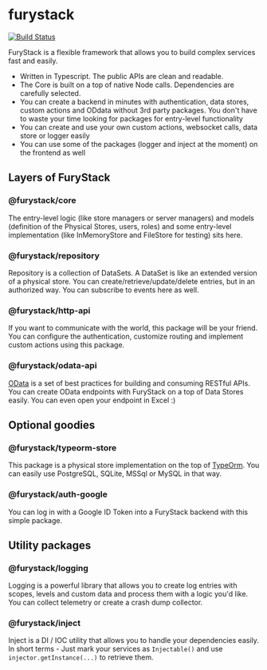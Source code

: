 # furystack

[![Build Status](https://dev.azure.com/furystack/FuryStack/_apis/build/status/furystack.furystack?branchName=master)](https://dev.azure.com/furystack/FuryStack/_build/latest?definitionId=1&branchName=master)

FuryStack is a flexible framework that allows you to build complex services fast and easily.

- Written in Typescript. The public APIs are clean and readable.
- The Core is built on a top of native Node calls. Dependencies are carefully selected.
- You can create a backend in minutes with authentication, data stores, custom actions and ODdata without 3rd party packages. You don't have to waste your time looking for packages for entry-level functionality
- You can create and use your own custom actions, websocket calls, data store or logger easily
- You can use some of the packages (logger and inject at the moment) on the frontend as well

## Layers of FuryStack

### @furystack/core

The entry-level logic (like store managers or server managers) and models (definition of the Physical Stores, users, roles) and some entry-level implementation (like InMemoryStore and FileStore for testing) sits here.

### @furystack/repository

Repository is a collection of DataSets. A DataSet is like an extended version of a physical store. You can create/retrieve/update/delete entries, but in an authorized way. You can subscribe to events here as well.

### @furystack/http-api

If you want to communicate with the world, this package will be your friend. You can configure the authentication, customize routing and implement custom actions using this package.

### @furystack/odata-api

[OData](https://www.odata.org/) is a set of best practices for building and consuming RESTful APIs. You can create OData endpoints with FuryStack on a top of Data Stores easily. You can even open your endpoint in Excel :)

## Optional goodies

### @furystack/typeorm-store

This package is a physical store implementation on the top of [TypeOrm](https://typeorm.io/#/). You can easily use PostgreSQL, SQLite, MSSql or MySQL in that way.

### @furystack/auth-google

You can log in with a Google ID Token into a FuryStack backend with this simple package.

## Utility packages

### @furystack/logging

Logging is a powerful library that allows you to create log entries with scopes, levels and custom data and process them with a logic you'd like. You can collect telemetry or create a crash dump collector.

### @furystack/inject

Inject is a DI / IOC utility that allows you to handle your dependencies easily. In short terms - Just mark your services as `Injectable()` and use `injector.getInstance(...)` to retrieve them.
